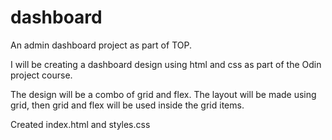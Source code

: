 # dashboard
An admin dashboard project as part of TOP.

I will be creating a dashboard design using html and css as part of the Odin project course. 

The design will be a combo of grid and flex.
The layout will be made using grid, then grid and flex will be used inside the grid items.

Created index.html and styles.css
